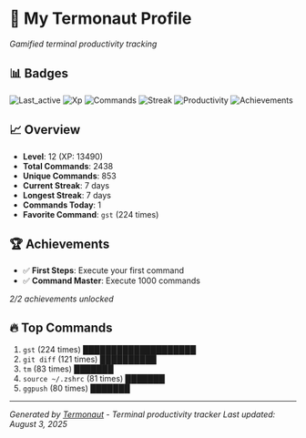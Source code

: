 # 🚀 My Termonaut Profile

*Gamified terminal productivity tracking*

## 📊 Badges

![Last_active](https://img.shields.io/badge/Last+Active-1h+ago-green?style=flat-square&logo=terminal&logoColor=white) ![Xp](https://img.shields.io/badge/XP-Level+12+%2813490%2F16900%29-blue?style=flat-square&logo=terminal&logoColor=white) ![Commands](https://img.shields.io/badge/Commands-2438-blue?style=flat-square&logo=terminal&logoColor=white) ![Streak](https://img.shields.io/badge/Streak-7+days-blue?style=flat-square&logo=terminal&logoColor=white) ![Productivity](https://img.shields.io/badge/Productivity-80.0%25-green?style=flat-square&logo=terminal&logoColor=white) ![Achievements](https://img.shields.io/badge/Achievements-5%2F10-blue?style=flat-square&logo=terminal&logoColor=white) 

## 📈 Overview

- **Level**: 12 (XP: 13490)
- **Total Commands**: 2438
- **Unique Commands**: 853
- **Current Streak**: 7 days
- **Longest Streak**: 7 days
- **Commands Today**: 1
- **Favorite Command**: `gst` (224 times)

## 🏆 Achievements

- ✅ **First Steps**: Execute your first command
- ✅ **Command Master**: Execute 1000 commands

*2/2 achievements unlocked*

## 🔥 Top Commands

1. `gst` (224 times) ████████████████████
2. `git diff` (121 times) ██████████
3. `tm` (83 times) ███████
4. `source ~/.zshrc` (81 times) ███████
5. `ggpush` (80 times) ███████

---

*Generated by [Termonaut](https://github.com/oiahoon/termonaut) - Terminal productivity tracker*
*Last updated: August 3, 2025*
